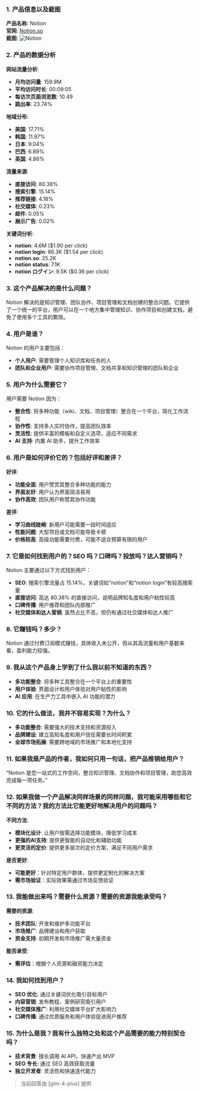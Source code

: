 ### 1. 产品信息以及截图

**产品名称**: Notion  
**官网**: [Notion.so](https://www.notion.so)  
**截图**: ![Notion](https://cdn-images.toolify.ai/167897593403178097.png)

### 2. 产品的数据分析

**网站流量分析**:
- **月均访问量**: 159.9M
- **平均访问时长**: 00:09:05
- **每访次页面浏览数**: 10.49
- **跳出率**: 23.74%

**地域分布**:
- **美国**: 17.71%
- **韩国**: 11.97%
- **日本**: 9.04%
- **巴西**: 6.89%
- **英国**: 4.86%

**流量来源**:
- **直接访问**: 80.38%
- **搜索引擎**: 15.14%
- **推荐链接**: 4.18%
- **社交媒体**: 0.23%
- **邮件**: 0.05%
- **展示广告**: 0.02%

**关键词分析**:
- **notion**: 4.6M ($1.90 per click)
- **notion login**: 86.3K ($1.54 per click)
- **notion.so**: 25.2K
- **notion status**: 7.1K
- **notion ログイン**: 9.5K ($0.36 per click)

### 3. 这个产品解决的是什么问题？

Notion 解决的是知识管理、团队协作、项目管理和文档创建的整合问题。它提供了一个统一的平台，用户可以在一个地方集中管理知识、协作项目和创建文档，避免了使用多个工具的繁琐。

### 4. 用户是谁？

Notion 的用户主要包括：
- **个人用户**: 需要管理个人知识库和任务的人
- **团队和企业用户**: 需要协作项目管理、文档共享和知识管理的团队和企业

### 5. 用户为什么需要它？

用户需要 Notion 因为：
- **整合性**: 将多种功能（wiki、文档、项目管理）整合在一个平台，简化工作流程
- **协作性**: 支持多人实时协作，提高团队效率
- **灵活性**: 提供丰富的模板和自定义选项，适应不同需求
- **AI 支持**: 内置 AI 助手，提升工作效率

### 6. 用户是如何评价它的？包括好评和差评？

**好评**:
- **功能全面**: 用户赞赏其整合多种功能的能力
- **界面友好**: 用户认为界面简洁易用
- **协作高效**: 团队用户称赞其协作功能

**差评**:
- **学习曲线陡峭**: 新用户可能需要一段时间适应
- **性能问题**: 大型项目或文档可能导致卡顿
- **价格较高**: 高级功能需要付费，可能不适合预算有限的用户

### 7. 它是如何找到用户的？SEO 吗？口碑吗？投放吗？达人营销吗？

Notion 主要通过以下方式找到用户：
- **SEO**: 搜索引擎流量占 15.14%，关键词如“notion”和“notion login”有较高搜索量
- **直接访问**: 高达 80.38% 的直接访问，说明品牌知名度和用户粘性较高
- **口碑传播**: 用户推荐和团队内部推广
- **社交媒体和达人营销**: 虽然占比不高，但仍有通过社交媒体和达人推广

### 8. 它赚钱吗？多少？

Notion 通过付费订阅模式赚钱，具体收入未公开，但从其高流量和用户基数来看，盈利能力较强。

### 9. 我从这个产品身上学到了什么我以前不知道的东西？

- **多功能整合**: 将多种工具整合在一个平台上的重要性
- **用户体验**: 界面设计和用户体验对用户粘性的影响
- **AI 应用**: 在生产力工具中嵌入 AI 功能的潜力

### 10. 它的什么做法，我并不容易实现？为什么？

- **多功能整合**: 需要强大的技术支持和资源投入
- **品牌建设**: 建立高知名度和用户信任需要长时间积累
- **全球市场拓展**: 需要跨地域的市场推广和本地化支持

### 11. 如果我是产品的作者，我如何只用一句话，把产品推销给用户？

“Notion 是您一站式的工作空间，整合知识管理、文档协作和项目管理，助您高效完成每一项任务。”

### 12. 如果我做一个产品解决同样场景的同样问题，我可能采用哪些和它不同的方法？我的方法比它能更好地解决用户的问题吗？

**不同方法**:
- **模块化设计**: 让用户按需选择功能模块，降低学习成本
- **更强的AI支持**: 提供更智能的自动化和辅助功能
- **更灵活的定价**: 提供更多层次的定价方案，满足不同用户需求

**是否更好**:
- **可能更好**：针对特定用户群体，提供更定制化的解决方案
- **需市场验证**：实际效果需通过市场反馈验证

### 13. 我能做出来吗？需要什么资源？需要的资源我能承受吗？

**需要的资源**:
- **技术团队**: 开发和维护多功能平台
- **市场推广**: 品牌建设和用户获取
- **资金支持**: 初期开发和市场推广需大量资金

**能否承受**:
- **需评估**：根据个人资源和融资能力决定

### 14. 我如何找到用户？

- **SEO 优化**: 通过关键词优化吸引目标用户
- **内容营销**: 发布教程、案例研究吸引用户
- **社交媒体推广**: 利用社交媒体平台扩大影响力
- **口碑传播**: 通过优质服务和用户体验促进用户推荐

### 15. 为什么是我？我有什么独特之处和这个产品需要的能力特别契合吗？

- **技术背景**: 擅长调用 AI API，快速产出 MVP
- **SEO 专长**: 通过 SEO 高效获取流量
- **独立开发者**: 灵活性和快速迭代能力

> 当前回答由 [glm-4-plus] 提供